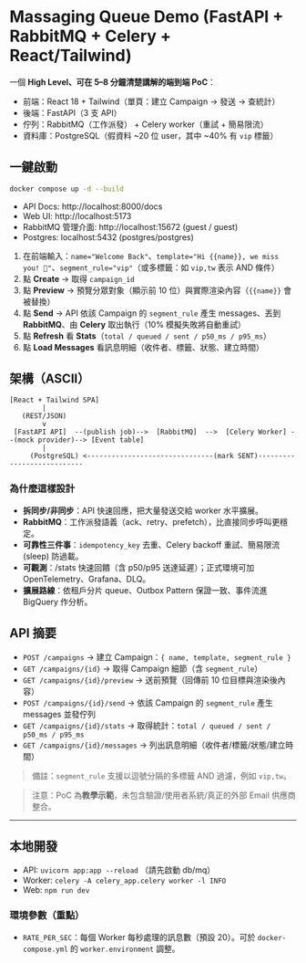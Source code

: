# Massaging Queue Demo (FastAPI + RabbitMQ + Celery + React/Tailwind)

一個 **High Level、可在 5–8 分鐘清楚講解的端到端 PoC**：
- 前端：React 18 + Tailwind（單頁：建立 Campaign → 發送 → 查統計）
- 後端：FastAPI（3 支 API）
- 佇列：RabbitMQ（工作派發） + Celery worker（重試 + 簡易限流）
- 資料庫：PostgreSQL（假資料 ~20 位 user，其中 ~40% 有 `vip` 標籤）

## 一鍵啟動
```bash
docker compose up -d --build
```

- API Docs: http://localhost:8000/docs
- Web UI: http://localhost:5173
- RabbitMQ 管理介面: http://localhost:15672  (guest / guest)
- Postgres: localhost:5432 (postgres/postgres)


1. 在前端輸入：`name="Welcome Back"`、`template="Hi {{name}}, we miss you! 💌"`、`segment_rule="vip"`（或多標籤：如 `vip,tw` 表示 AND 條件）
2. 點 **Create** → 取得 `campaign_id`
3. 點 **Preview** → 預覽分眾對象（顯示前 10 位）與實際渲染內容（`{{name}}` 會被替換）
4. 點 **Send** → API 依該 Campaign 的 `segment_rule` 產生 messages、丟到 **RabbitMQ**、由 **Celery** 取出執行（10% 模擬失敗將自動重試）
5. 點 **Refresh** 看 **Stats**（`total / queued / sent / p50_ms / p95_ms`）
6. 點 **Load Messages** 看訊息明細（收件者、標籤、狀態、建立時間）

## 架構（ASCII）
```
[React + Tailwind SPA]
        |
   (REST/JSON)
        v
 [FastAPI API]  --(publish job)-->  [RabbitMQ]  -->  [Celery Worker] --(mock provider)--> [Event table]
        |                                                                             
     (PostgreSQL) <-------------------------------(mark SENT)---------------------------
```

### 為什麼這樣設計
- **拆同步/非同步**：API 快速回應，把大量發送交給 worker 水平擴展。
- **RabbitMQ**：工作派發語義（ack、retry、prefetch），比直接同步呼叫更穩定。
- **可靠性三件事**：`idempotency_key` 去重、Celery backoff 重試、簡易限流 (sleep) 防過載。
- **可觀測**：/stats 快速回饋（含 p50/p95 送達延遲）；正式環境可加 OpenTelemetry、Grafana、DLQ。
- **擴展路線**：依租戶分片 queue、Outbox Pattern 保證一致、事件流進 BigQuery 作分析。

## API 摘要
- `POST /campaigns` → 建立 Campaign：`{ name, template, segment_rule }`
- `GET /campaigns/{id}` → 取得 Campaign 細節（含 `segment_rule`）
- `GET /campaigns/{id}/preview` → 送前預覽（回傳前 10 位目標與渲染後內容）
- `POST /campaigns/{id}/send` → 依該 Campaign 的 `segment_rule` 產生 messages 並發佇列
- `GET /campaigns/{id}/stats` → 取得統計：`total / queued / sent / p50_ms / p95_ms`
- `GET /campaigns/{id}/messages` → 列出訊息明細（收件者/標籤/狀態/建立時間）

> 備註：`segment_rule` 支援以逗號分隔的多標籤 AND 過濾，例如 `vip,tw`。

> 注意：PoC 為**教學示範**，未包含驗證/使用者系統/真正的外部 Email 供應商整合。
---

## 本地開發
- API: `uvicorn app:app --reload` （請先啟動 db/mq）
- Worker: `celery -A celery_app.celery worker -l INFO`
- Web: `npm run dev`

### 環境參數（重點）
- `RATE_PER_SEC`：每個 Worker 每秒處理的訊息數（預設 20）。可於 `docker-compose.yml` 的 `worker.environment` 調整。

